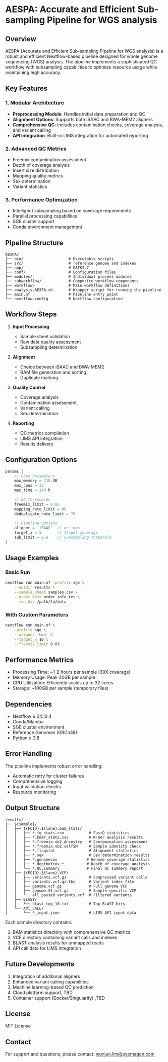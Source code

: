 # AESPA: Accurate and Efficient Sub-sampling Pipeline for WGS analysis

## Overview
AESPA (Accurate and Efficient Sub-sampling Pipeline for WGS analysis) is a robust and efficient Nextflow-based pipeline designed for whole genome sequencing (WGS) analysis. The pipeline implements a sophisticated QC workflow with subsampling capabilities to optimize resource usage while maintaining high accuracy.

## Key Features

### 1. Modular Architecture
- **Preprocessing Module**: Handles initial data preparation and QC
- **Alignment Options**: Supports both iSAAC and BWA-MEM2 aligners
- **Comprehensive QC**: Includes contamination checks, coverage analysis, and variant calling
- **API Integration**: Built-in LIMS integration for automated reporting

### 2. Advanced QC Metrics
- Freemix contamination assessment
- Depth of coverage analysis
- Insert size distribution
- Mapping quality metrics
- Sex determination
- Variant statistics

### 3. Performance Optimization
- Intelligent subsampling based on coverage requirements
- Parallel processing capabilities
- SGE cluster support
- Conda environment management

## Pipeline Structure

```
AESPA/
├── bin/                    # Executable scripts
├── src/                    # reference genome and indexes
├── app/                    # GATK3.7
├── conf/                   # Configuration files
├── modules/                # Individual process modules
├── subworkflow/            # Composite workflow components
├── workflow/               # Main workflow definitions
├── analysis.AESPA.sh       # Wrapper script for running the pipeline
├── main.nf                 # Pipeline entry point
└── nextflow.config         # Nextflow configuration
```

## Workflow Steps

1. **Input Processing**
   - Sample sheet validation
   - Raw data quality assessment
   - Subsampling determination

2. **Alignment**
   - Choice between iSAAC and BWA-MEM2
   - BAM file generation and sorting
   - Duplicate marking

3. **Quality Control**
   - Coverage analysis
   - Contamination assessment
   - Variant calling
   - Sex determination

4. **Reporting**
   - QC metrics compilation
   - LIMS API integration
   - Results delivery

## Configuration Options

```groovy
params {
    // Core Parameters
    max_memory = 210.GB
    max_cpus = 32
    max_time = 240.h
    
    // QC Thresholds
    freemix_limit = 0.05
    mapping_rate_limit = 88
    deduplicate_rate_limit = 78
    
    // Pipeline Options
    aligner = 'iSAAC'  // or 'bwa'
    target_x = 5       // Target coverage
    sub_limit = 0.6    // Subsampling threshold
}
```

## Usage Examples

### Basic Run
```bash
nextflow run main.nf -profile sge \
    --outdir results \
    --sample_sheet samples.csv \
    --order_info order_info.txt \
    --run_dir /path/to/data
```

### With Custom Parameters
```bash
nextflow run main.nf \
    -profile sge \
    --aligner 'bwa' \
    --target_x 10 \
    --freemix_limit 0.03
```

## Performance Metrics

- Processing Time: ~1-2 hours per sample (30X coverage)
- Memory Usage: Peak 40GB per sample
- CPU Utilization: Efficiently scales up to 32 cores
- Storage: ~100GB per sample (temporary files)

## Dependencies

- Nextflow ≥ 24.10.4
- Conda/Mamba
- SGE cluster environment
- Reference Genomes (GRCh38)
- Python ≥ 3.8

## Error Handling

The pipeline implements robust error handling:
- Automatic retry for cluster failures
- Comprehensive logging
- Input validation checks
- Resource monitoring

## Output Structure

```
results/
├── ${sample}/
│   ├── ${FCID}.${lane}.bam_stats/
│   │   ├── *.fq_stats.csv           # FastQ statistics
│   │   ├── *.kmer_stats.csv         # K-mer analysis results
│   │   ├── *.freemix.vb2.Ancestry   # Contamination assessment
│   │   ├── *.freemix.vb2.selfSM     # Sample identity check
│   │   ├── *.flagstat               # Alignment statistics
│   │   ├── *.sex                    # Sex determination results
│   │   ├── *.genomecov             # Genome coverage statistics
│   │   ├── *.depthofcov.*          # Depth of coverage analysis
│   │   └── *.QC.summary            # Final QC summary report
│   ├── ${FCID}.${lane}.VCF/
│   │   ├── variants.vcf.gz          # Compressed variant calls
│   │   ├── variants.vcf.gz.tbi      # Variant index file
│   │   ├── genome.vcf.gz            # Full genome VCF
│   │   ├── genome.S1.vcf.gz         # Sample-specific VCF
│   │   └── all_passed_variants.vcf  # Filtered variants
│   ├── BLAST/
│   │   └── blast_top_10.txt         # Top BLAST hits
│   └── API_CALL/
│       └── *_input.json             # LIMS API input data
```

Each sample directory contains:
1. BAM statistics directory with comprehensive QC metrics
2. VCF directory containing variant calls and indexes
3. BLAST analysis results for unmapped reads
4. API call data for LIMS integration

## Future Developments

1. Integration of additional aligners
2. Enhanced variant calling capabilities
3. Machine learning-based QC prediction
4. Cloud platform support, TBD
5. Container support (Docker/Singularity) ,TBD

## License
MIT License

## Contact
For support and questions, please contact: wonjun.lim@psomagen.com
